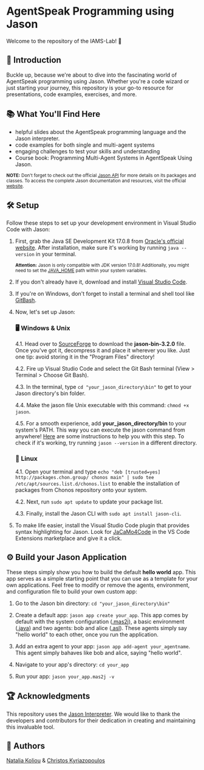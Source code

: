 # AgentSpeak Programming using Jason
Welcome to the repository of the IAMS-Lab! 🤖

## 🔔 Introduction
Buckle up, because we're about to dive into the fascinating world of AgentSpeak programming using Jason. Whether you're a code wizard or just starting your journey, this repository is your go-to resource for presentations, code examples, exercises, and more.

## 📚 What You'll Find Here
- helpful slides about the AgentSpeak programming language and the Jason interpreter. 
- code examples for both single and multi-agent systems
- engaging challenges to test your skills and understanding
- Course book: Programming Multi-Agent Systems in AgentSpeak Using Jason.

<sup> **NOTE:** Don't forget to check out the official <a href="https://jason-lang.github.io/api/">Jason API</a> for more details on its packages and classes. To access the complete Jason documentation and resources, visit the official <a href="https://jason-lang.github.io/">website</a>.</sup>

## 🛠️ Setup
Follow these steps to set up your development environment in Visual Studio Code with Jason:

1. First, grab the Java SE Development Kit 17.0.8 from [Oracle's official website](https://www.oracle.com/java/technologies/javase/jdk17-archive-downloads.html). After installation, make sure it's working by running `java --version` in your terminal.

   <sup> **Attention:** Jason is only compatible with JDK version 17.0.8! Additionally, you might need to set the [JAVA_HOME](https://docs.oracle.com/cd/E19182-01/821-0917/inst_jdk_javahome_t/index.html) path within your system variables.</sup>

3. If you don't already have it, download and install [Visual Studio Code](https://code.visualstudio.com/download).
4. If you're on Windows, don't forget to install a terminal and shell tool like [GitBash](https://gitforwindows.org/).
5. Now, let's set up Jason:
   ### 🖥️ Windows & Unix
   4.1. Head over to [SourceForge](https://sourceforge.net/projects/jason/) to download the **jason-bin-3.2.0** file. Once you've got it, decompress it and place it wherever you like. Just one tip: avoid storing it in the "Program Files" directory!
   
   4.2. Fire up Visual Studio Code and select the Git Bash terminal (View > Terminal > Choose Git Bash).
   
   4.3. In the terminal, type `cd "your_jason_directory\bin"` to get to your Jason directory's bin folder.
   
   4.4. Make the jason file Unix executable with this command: `chmod +x jason`.
   
   4.5. For a smooth experience, add **your_jason_directory/bin** to your system's PATH. This way you can execute the jason command from anywhere! [Here](https://www.computerhope.com/issues/ch000549.htm) are some instructions to help you with this step. To check if it's working, try running `jason --version` in a different directory.

   ### 🐧 Linux
   4.1. Open your terminal and type `echo "deb [trusted=yes] http://packages.chon.group/ chonos main" | sudo tee /etc/apt/sources.list.d/chonos.list` to enable the installation of packages from Chonos repository onto your system.
   
   4.2. Next, run `sudo apt update` to update your package list.
   
   4.3. Finally, install the Jason CLI with `sudo apt install jason-cli`.
   
6. To make life easier, install the Visual Studio Code plugin that provides syntax highlighting for Jason. Look for [JaCaMo4Code](https://marketplace.visualstudio.com/items?itemName=tabajara-krausburg.jacamo4code) in the VS Code Extensions marketplace and give it a click.

## ⚙️ Build your Jason Application
These steps simply show you how to build the default **hello world** app. This app serves as a simple starting point that you can use as a template for your own applications. Feel free to modify or remove the agents, environment, and configuration file to build your own custom app:

1. Go to the Jason bin directory: `cd "your_jason_directory\bin"`

2. Create a default app: `jason app create your_app`. This app comes by default with the system configuration ([.mas2j]()), a basic environment ([.java]()) and two agents: bob and alice ([.asl]()). These agents simply say "hello world" to each other, once you run the application.
   
3. Add an extra agent to your app: `jason app add-agent your_agentname`. This agent simply bahaves like bob and alice, saying "hello world".
   
4. Navigate to your app's directory: `cd your_app`
   
5. Run your app: `jason your_app.mas2j -v`

## 🏆 Acknowledgments
This repository uses the [Jason Interpreter](https://github.com/jason-lang/jason). We would like to thank the developers and contributors for their dedication in creating and maintaining this invaluable tool.

## 🚀 Authors
[Natalia Koliou](https://www.linkedin.com/in/natalia-koliou-b37b01197/) & [Christos Kyriazopoulos](https://www.linkedin.com/in/chris-kyriazopoulos/)
